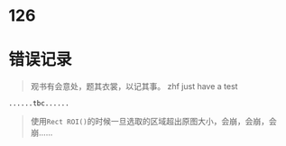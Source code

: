 # 126
# 错误记录

> 观书有会意处，题其衣裳，以记其事。
> zhf just have a test  

`......tbc......`
>使用`Rect ROI()`的时候一旦选取的区域超出原图大小，会崩，会崩，会崩......
